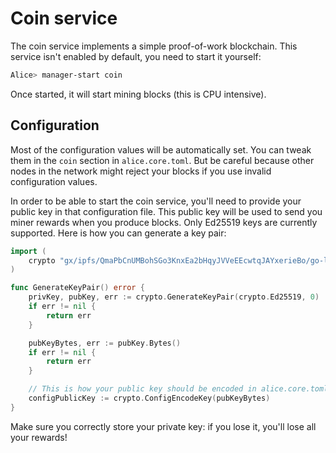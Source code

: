 # Coin service

The coin service implements a simple proof-of-work blockchain.
This service isn't enabled by default, you need to start it yourself:

```bash
Alice> manager-start coin
```

Once started, it will start mining blocks (this is CPU intensive).

## Configuration

Most of the configuration values will be automatically set.
You can tweak them in the `coin` section in `alice.core.toml`.
But be careful because other nodes in the network might reject your blocks if you use invalid configuration values.

In order to be able to start the coin service, you'll need to provide your public key in that configuration file.
This public key will be used to send you miner rewards when you produce blocks.
Only Ed25519 keys are currently supported. Here is how you can generate a key pair:

```go
import (
    crypto "gx/ipfs/QmaPbCnUMBohSGo3KnxEa2bHqyJVVeEEcwtqJAYxerieBo/go-libp2p-crypto"
)

func GenerateKeyPair() error {
    privKey, pubKey, err := crypto.GenerateKeyPair(crypto.Ed25519, 0)
    if err != nil {
        return err
    }

    pubKeyBytes, err := pubKey.Bytes()
    if err != nil {
        return err
    }

    // This is how your public key should be encoded in alice.core.toml
    configPublicKey := crypto.ConfigEncodeKey(pubKeyBytes)
}
```

Make sure you correctly store your private key: if you lose it, you'll lose all your rewards!
